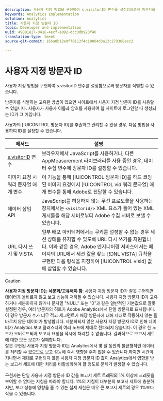 ```yaml
---
description: 사용자 지정 방법을 구현하여 s.visitorID 변수를 설정함으로써 방문자를 식별할 수 있습니다.
keywords: Analytics Implementation
solution: Analytics
title: 사용자 지정 방문자 ID
topic: Developer and implementation
uuid: 49881e27-0418-4ecf-a092-dcc3db923f40
translation-type: tm+mt
source-git-commit: 16ba0b12e0f70112f4c10804d0a13c278388ecc2

---
```



# 사용자 지정 방문자 ID

사용자 지정 방법을 구현하여 s.visitorID 변수를 설정함으로써 방문자를 식별할 수 있습니다.

방문자를 식별하는 고유한 방법이 있으면 사이트에서 사용자 지정 방문자 ID를 사용할 수 있습니다. 사용자가 사용자 이름과 암호를 사용하여 웹 사이트에 로그인할 때 생성되는 ID가 그 예입니다.

사용자의 [!UICONTROL 방문자 ID]를 추출하고 관리할 수 있을 경우, 다음 방법을 사용하여 ID를 설정할 수 있습니다.

| 메서드 | 설명 |
|---|---|
| [s.visitorID](/help/implement/js-implementation/c-variables/page-variables.md) 변수 | 브라우저에서 JavaScript를 사용하거나, 다른 AppMeasurement 라이브러리를 사용 중일 경우, 데이터 수집 변수에 방문자 ID를 설정할 수 있습니다. |
| 이미지 요청 시 쿼리 문자열 매개 변수 | 이 기능을 통해 [!UICONTROL 방문자 ID]를 하드 코딩된 이미지 요청에서 [!UICONTROL vid 쿼리 문자열] 매개 변수를 통해 Adobe로 전달할 수 있습니다. |
| 데이터 삽입 API | JavaScript를 허용하지 않는 무선 프로토콜을 사용하는 장치에서는 `<visitorid/>` XML 요소가 들어 있는 XML 게시물을 해당 서버로부터 Adobe 수집 서버로 보낼 수 있습니다. |
| URL 다시 쓰기 및 VISTA | 일부 배포 아키텍처에서는 쿠키를 설정할 수 없는 경우 세션 상태를 유지할 수 있도록 URL 다시 쓰기를 지원합니다. 이와 같은 경우, Adobe 엔지니어링 서비스에서는 페이지의 URL에서 세션 값을 찾는 [!DNL VISTA] 규칙을 구현한 다음 형식을 지정하여 [!UICONTROL visid] 값에 삽입할 수 있습니다. |
>[!CAUTION]
>**사용자 지정 방문자 ID는 세분화/고유해야 함**: 사용자 지정 방문자 ID가 잘못 구현되면 데이터가 올바르지 않고 보고 성능이 저하될 수 있습니다. 사용자 지정 방문자 ID가 고유하거나 세분화하지 않거나 문자열 "NULL" 또는 "0"과 같은 일반적인 기본값으로 잘못 설정된 경우, 여러 방문자의 히트가 Adobe Analytics에서 단일 방문자로 표시됩니다. 이 경우 방문자 수가 너무 적고 세그먼트가 해당 방문자에 대해 제대로 작동하지 않는 올바르지 않은 데이터가 발생합니다. 세분화되지 않은 사용자 지정 방문자 ID로 인해 데이터가 Analytics 보고 클러스터의 여러 노드에 제대로 전파되지 않습니다. 이 경우 한 노드가 오버로드되어 보고서 요청을 적시에 처리할 수 없습니다. 결과적으로 보고서 세트에 대한 모든 보고가 실패합니다. <br>잘못 구현된 사용자 지정 방문자 ID는 Analytics에서 몇 달 동안의 불균형적인 데이터를 처리할 수 있으므로 보고 성능에 즉시 영향을 주지 않을 수 있습니다.하지만 시간이 지나면서 제대로 구현되지 않은 사용자 지정 방문자 ID 값이 Analytics에서 영향을 받는 보고서 세트에 대한 처리를 비활성화해야 할 정도로 문제가 발생할 수 있습니다.</br><br>구현자는 단일 사용자 지정 방문자 ID 값을 보고서 세트 트래픽의 1% 이상에 크레딧을 부여할 수 없다는 지침을 따라야 합니다. 1%의 지침이 대부분의 보고서 세트에 충분하지만, 보고 성능에 영향을 줄 수 있는 실제 제한은 매우 큰 보고서 세트의 경우 1%보다 작을 수 있습니다.</br>
